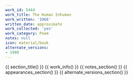 ```yaml
---
work_id: 5444
work_title: The Human Inhuman
work_written: '1966'
written_date: approximate
work_collected: 'yes'
work_category: Poem
notes: null
icon: material/book
alternate_versions:
- 1988
---
```


{{ section_title() }}
{{ work_info() }}
{{ notes_section() }}
{{ appearances_section() }}
{{ alternate_versions_section() }}